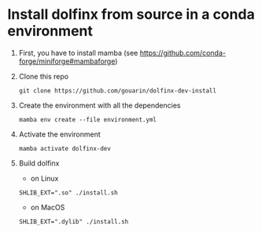 # Install dolfinx from source in a conda environment

1. First, you have to install mamba (see https://github.com/conda-forge/miniforge#mambaforge)

2. Clone this repo
   ```
   git clone https://github.com/gouarin/dolfinx-dev-install
   ```

3. Create the environment with all the dependencies
   ```
   mamba env create --file environment.yml
   ```

4. Activate the environment
   ```
   mamba activate dolfinx-dev
   ```

5. Build dolfinx

    - on Linux
    ```
    SHLIB_EXT=".so" ./install.sh
    ```
    - on MacOS
    ```
    SHLIB_EXT=".dylib" ./install.sh
    ```
